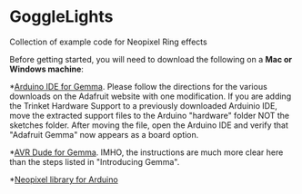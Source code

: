 GoggleLights
============

Collection of example code for Neopixel Ring effects


Before getting started, you will need to download the following on a **Mac or Windows machine**:

*[Arduino IDE for Gemma](https://learn.adafruit.com/introducing-gemma/setting-up-with-arduino-ide). Please follow the directions for the various downloads on the Adafruit website with one modification. If you are adding the Trinket Hardware Support to a previously downloaded Arduinio IDE, move the extracted support files to the Arduino "hardware" folder NOT the sketches folder. After moving the file, open the Arduino IDE and verify that "Adafruit Gemma" now appears as a board option.

*[AVR Dude for Gemma](https://learn.adafruit.com/introducing-trinket/programming-with-avrdude). IMHO, the instructions are much more clear here than the steps listed in "Introducing Gemma".

*[Neopixel library for Arduino](https://github.com/adafruit/Adafruit_NeoPixel/archive/master.zip)




